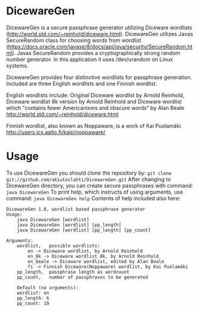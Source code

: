 # DicewareGen

DicewareGen is a secure passphrase generator utilizing Diceware wordlists (http://world.std.com/~reinhold/diceware.html).
DicewareGen utilizes Javas SecureRandom class for choosing words from wordlist (https://docs.oracle.com/javase/8/docs/api/java/security/SecureRandom.html). 
Javas SecureRandom provides a cryptographically strong random number generator. In this application it uses /dev/urandom on Linux systems.

DicewareGen provides four distinctive wordlists for passphrase generation. Included are three English wordlists and one Finnish wordlist.

English wordlists include:
Original Diceware wordlist by Arnold Reinhold,
Diceware wordlist 8k version by Arnold Reinhold and
Diceware wordlist which "contains fewer Americanisms and obscure words" by Alan Beale
http://world.std.com/~reinhold/diceware.html

Finnish wordlist, also known as Noppaware, is a work of Kai Puolamäki.
http://users.ics.aalto.fi/kaip/noppaware/

# Usage

To use DicewareGen you should clone the repository by:
```git clone git://github.com/akiutoslahti/DicewareGen.git```
After changing to DicewareGen directory, you can create secure passphrases with command:
```java DicewareGen```
To print help, which instructs of using arguments, use command:
```java DicewareGen help```
Contents of help included also here:
```
DicewareGen 1.0, wordlist based passphrase generator
Usage:
    java DicewareGen [wordlist]
    java DicewareGen [wordlist] [pp_length]
    java DicewareGen [wordlist] [pp_length] [pp_count]

Arguments:
    wordlist,	possible wordlists:
        en -> Diceware wordlist, by Arnold Reinhold
        en_8k -> Diceware wordlist 8k, by Arnold Reinhold
        en_beale -> Diceware wordlist, edited by Alan Beale
        fi -> Finnish Diceware(Noppaware) wordlist, by Kai Puolamäki
    pp_length,	passphrase length as wordcount
    pp_count,	number of passphrases to be generated

    Default (no arguments):
    wordlist: en
    pp_length: 6
    pp_count: 10
```
